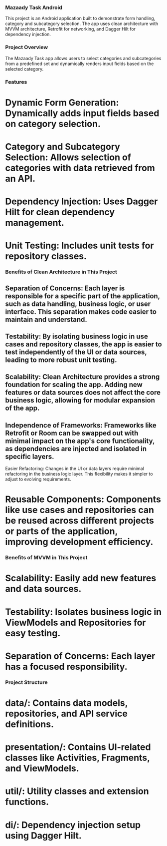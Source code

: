 ### Mazaady Task Android
This project is an Android application built to demonstrate form handling, category and subcategory selection. The app uses clean architecture with MVVM architecture, Retrofit for networking, and Dagger Hilt for dependency injection.

### Project Overview
The Mazaady Task app allows users to select categories and subcategories from a predefined set and dynamically renders input fields based on the selected category.

### Features
# Dynamic Form Generation: Dynamically adds input fields based on category selection.
# Category and Subcategory Selection: Allows selection of categories with data retrieved from an API.
# Dependency Injection: Uses Dagger Hilt for clean dependency management.
# Unit Testing: Includes unit tests for repository classes.

### Benefits of Clean Architecture in This Project
## Separation of Concerns: Each layer is responsible for a specific part of the application, such as data handling, business logic, or user interface. This separation makes code easier to maintain and understand.
## Testability: By isolating business logic in use cases and repository classes, the app is easier to test independently of the UI or data sources, leading to more robust unit testing.
## Scalability: Clean Architecture provides a strong foundation for scaling the app. Adding new features or data sources does not affect the core business logic, allowing for modular expansion of the app.
## Independence of Frameworks: Frameworks like Retrofit or Room can be swapped out with minimal impact on the app's core functionality, as dependencies are injected and isolated in specific layers.
Easier Refactoring: Changes in the UI or data layers require minimal refactoring in the business logic layer. This flexibility makes it simpler to adjust to evolving requirements.
# Reusable Components: Components like use cases and repositories can be reused across different projects or parts of the application, improving development efficiency.

### Benefits of MVVM in This Project
# Scalability: Easily add new features and data sources.
# Testability: Isolates business logic in ViewModels and Repositories for easy testing.
# Separation of Concerns: Each layer has a focused responsibility.

### Project Structure
# data/: Contains data models, repositories, and API service definitions.
# presentation/: Contains UI-related classes like Activities, Fragments, and ViewModels.
# util/: Utility classes and extension functions.
# di/: Dependency injection setup using Dagger Hilt.
